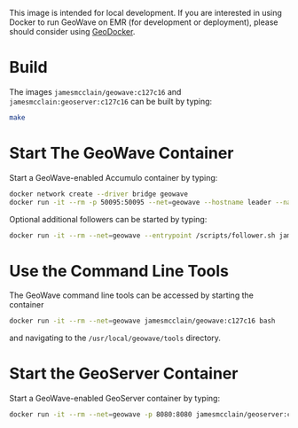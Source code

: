 This image is intended for local development.
If you are interested in using Docker to run GeoWave on EMR (for development or deployment),
please should consider using [GeoDocker](https://github.com/geodocker/geodocker).

# Build #

The images `jamesmcclain/geowave:c127c16` and `jamesmcclain:geoserver:c127c16` can be built by typing:
```bash
make
```

# Start The GeoWave Container #

Start a GeoWave-enabled Accumulo container by typing:
```bash
docker network create --driver bridge geowave
docker run -it --rm -p 50095:50095 --net=geowave --hostname leader --name leader jamesmcclain/geowave:c127c16
```

Optional additional followers can be started by typing:
```bash
docker run -it --rm --net=geowave --entrypoint /scripts/follower.sh jamesmcclain/geowave:c127c16
```

# Use the Command Line Tools #
The GeoWave command line tools can be accessed by starting the container
```bash
docker run -it --rm --net=geowave jamesmcclain/geowave:c127c16 bash
```
and navigating to the `/usr/local/geowave/tools` directory.

# Start the GeoServer Container #

Start a GeoWave-enabled GeoServer container by typing:
```bash
docker run -it --rm --net=geowave -p 8080:8080 jamesmcclain/geoserver:c127c16
```
